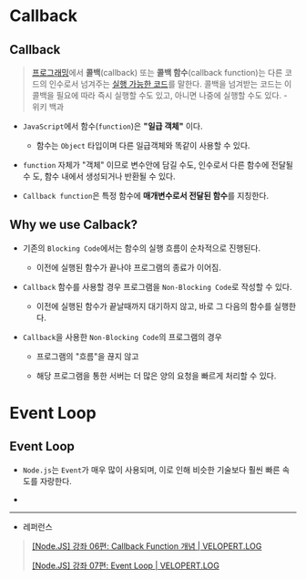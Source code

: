 # Callback

## Callback

> [프로그래밍](https://ko.wikipedia.org/wiki/%ED%94%84%EB%A1%9C%EA%B7%B8%EB%9E%98%EB%B0%8D "프로그래밍")에서 **콜백**(callback) 또는 **콜백 함수**(callback function)는 다른 코드의 인수로서 넘겨주는 [실행 가능한 코드](https://ko.wikipedia.org/wiki/%EC%8B%A4%ED%96%89_%ED%8C%8C%EC%9D%BC "실행 파일")를 말한다. 콜백을 넘겨받는 코드는 이 콜백을 필요에 따라 즉시 실행할 수도 있고, 아니면 나중에 실행할 수도 있다. - 위키 백과

- `JavaScript`에서 함수(`function`)은 **"일급 객체"** 이다.
  
  - 함수는 `Object` 타입이며 다른 일급객체와 똑같이 사용할 수 있다.

- `function` 자체가 "객체" 이므로 변수안에 담길 수도, 인수로서 다른 함수에 전달될 수 도, 함수 내에서 생성되거나 반환될 수 있다.

- `Callback function`은 특정 함수에 **매개변수로서 전달된 함수**를 지칭한다.

## Why we use Calback?

- 기존의 `Blocking Code`에서는 함수의 실행 흐름이 순차적으로 진행된다.
  
  - 이전에 실행된 함수가 끝나야 프로그램의 종료가 이어짐.

- `Callback` 함수를 사용할 경우 프로그램을 `Non-Blocking Code`로 작성할 수 있다.
  
  - 이전에 실행된 함수가 끝날때까지 대기하지 않고, 바로 그 다음의 함수를 실행한다.

- `Callback`을 사용한 `Non-Blocking Code`의 프로그램의 경우
  
  - 프로그램의 "흐름"을 끊지 않고
  
  - 해당 프로그램을 통한 서버는 더 많은 양의 요청을 빠르게 처리할 수 있다.

# Event Loop

## Event Loop

- `Node.js`는 `Event`가 매우 많이 사용되며, 이로 인해 비슷한 기술보다 훨씬 빠른 속도를 자랑한다.

- 

---

- 레퍼런스

> [[Node.JS] 강좌 06편: Callback Function 개념 | VELOPERT.LOG](https://velopert.com/255)
> 
> [[Node.JS] 강좌 07편: Event Loop | VELOPERT.LOG](https://velopert.com/267)
